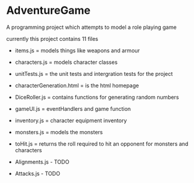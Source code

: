 # AdventureGame

A programming project which attempts to model a role playing game

currently this project contains 11 files 
- items.js = models things like weapons and armour
- characters.js = models character classes 
- unitTests.js = the unit tests and intergration tests for the project
- characterGeneration.html = is the html homepage 
- DiceRoller.js = contains functions for generating random numbers
- gameUI.js = eventHandlers and game function 
- inventory.js = character equipment inventory
- monsters.js = models the monsters
- toHit.js = returns the roll required to hit an opponent for monsters and characters


- Alignments.js - TODO 
- Attacks.js - TODO
